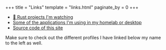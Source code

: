 +++
title = "Links"
template = "links.html"
paginate_by = 0
+++

- [🦀 Rust projects I'm watching]( https://github.com/stars/kekonn/lists/rust)
- [Some of the applications I'm using in my homelab or desktop](https://github.com/stars/kekonn/lists/my-stack)
- [Source code of this site](https://github.com/kekonn/kekonn.github.io)

Make sure to check out the different profiles I have linked below my name to the left as well.